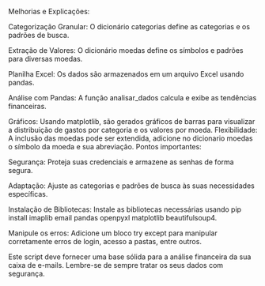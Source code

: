 Melhorias e Explicações:

Categorização Granular: O dicionário categorias define as categorias e os padrões de busca.

Extração de Valores: O dicionário moedas define os símbolos e padrões para diversas moedas.

Planilha Excel: Os dados são armazenados em um arquivo Excel usando pandas.

Análise com Pandas: A função analisar_dados calcula e exibe as tendências financeiras.

Gráficos: Usando matplotlib, são gerados gráficos de barras para visualizar a distribuição de gastos por categoria e os valores por moeda.
Flexibilidade: A inclusão das moedas pode ser extendida, adicione no dicionario moedas o símbolo da moeda e sua abreviação.
Pontos importantes:

Segurança: Proteja suas credenciais e armazene as senhas de forma segura.

Adaptação: Ajuste as categorias e padrões de busca às suas necessidades específicas.

Instalação de Bibliotecas: Instale as bibliotecas necessárias usando pip install imaplib email pandas openpyxl matplotlib beautifulsoup4.

Manipule os erros: Adicione um bloco try except para manipular corretamente erros de login, acesso a pastas, entre outros.

Este script deve fornecer uma base sólida para a análise financeira da sua caixa de e-mails. Lembre-se de sempre tratar os seus dados com segurança.